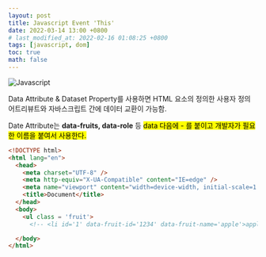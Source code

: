 ```yaml
---
layout: post
title: Javascript Event 'This'
date: 2022-03-14 13:00 +0800
# last_modified_at: 2022-02-16 01:08:25 +0800
tags: [javascript, dom]
toc: true
math: false
---
```


![Javascript](https://upload.wikimedia.org/wikipedia/commons/thumb/9/99/Unofficial_JavaScript_logo_2.svg/480px-Unofficial_JavaScript_logo_2.svg.png)

Data Attribute & Dataset Property를 사용하면 HTML 요소의 정의한 사용자 정의 어트리뷰트와 자바스크립트 간에 데이터 교환이 가능함.

Date Attribute는 **data-fruits, data-role** 등 <mark>data 다음에 - 를 붙이고 개발자가 필요한 이름을 붙여서 사용한다.</mark>

```html
<!DOCTYPE html>
<html lang="en">
  <head>
    <meta charset="UTF-8" />
    <meta http-equiv="X-UA-Compatible" content="IE=edge" />
    <meta name="viewport" content="width=device-width, initial-scale=1.0" />
    <title>Document</title>
  </head>
  <body>
    <ul class = 'fruit'>
      <!-- <li id='1' data-fruit-id='1234' data-fruit-name='apple'>apple</li> -->

  </body>
</html>
```
